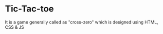 # Tic-Tac-toe
It is a game generally called as "cross-zero" which is designed using HTML, CSS &amp; JS
